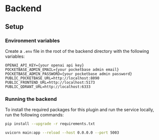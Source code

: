 # Backend

## Setup

### Environment variables

Create a `.env` file in the root of the backend directory with the following variables:

```
OPENAI_API_KEY={your openai api key}
POCKETBASE_ADMIN_EMAIL={your pocketbase admin email}
POCKETBASE_ADMIN_PASSWORD={your pocketbase admin password}
PUBLIC_POCKETBASE_URL=http://localhost:8090
PUBLIC_FRONTEND_URL=http://localhost:5173
PUBLIC_QDRANT_URL=http://localhost:6333
```

### Running the backend

To install the required packages for this plugin and run the service locally, run the following commands:

```bash
pip install --upgrade -r requirements.txt

uvicorn main:app --reload --host 0.0.0.0 --port 5003
```
